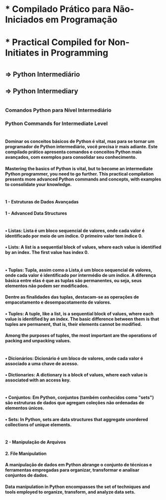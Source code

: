 # * Compilado Prático para Não-Iniciados em Programação
# * Practical Compiled for Non-Initiates in Programming
#
## => Python Intermediário
## => Python Intermediary
#
### Comandos Python para Nível Intermediário 
### Python Commands for Intermediate Level
#
#### Dominar os conceitos básicos de Python é vital, mas para se tornar um programador de Python intermediário, você precisa ir mais adiante. Este compilado prático apresenta comandos e conceitos Python mais avançados, com exemplos para consolidar seu conhecimento.
#### Mastering the basics of Python is vital, but to become an intermediate Python programmer, you need to go further. This practical compilation presents more advanced Python commands and concepts, with examples to consolidate your knowledge. 
#
#### 1 - Estruturas de Dados Avançadas
#### 1 - Advanced Data Structures
#
#### •	Listas: Lista é um bloco sequencial de valores, onde cada valor é identificado por meio de um índice. O primeiro valor tem índice 0. 
#### • Lists: A list is a sequential block of values, where each value is identified by an index. The first value has index 0.
#
#### •	Tuplas: Tupla, assim como a Lista,é um bloco sequencial de valores, onde cada valor é identificado por intermédio de um índice. A diferença básica entre elas é que as tuplas são permanentes, ou seja, seus elementos não podem ser modificados. 
#### Dentre as finalidades das tuplas, destacam-se as operações de empacotamento e desempacotamento de valores.
#### • Tuples: A tuple, like a list, is a sequential block of values, where each value is identified by an index. The basic difference between them is that tuples are permanent, that is, their elements cannot be modified.
#### Among the purposes of tuples, the most important are the operations of packing and unpacking values.
#
#### •	Dicionários: Dicionário é um bloco de valores, onde cada valor é associado a uma chave de acesso.
#### • Dictionaries: A dictionary is a block of values, where each value is associated with an access key.
#
#### •	Conjuntos: Em Python, conjuntos (também conhecidos como "sets") são estruturas de dados que agregam coleções não ordenadas de elementos únicos. 
#### • Sets: In Python, sets are data structures that aggregate unordered collections of unique elements.
# 
#### 2 - Manipulação de Arquivos
#### 2. File Manipulation
#### A manipulação de dados em Python abrange o conjunto de técnicas e ferramentas empregadas para organizar, transformar e analisar conjuntos de dados.
#### Data manipulation in Python encompasses the set of techniques and tools employed to organize, transform, and analyze data sets.
#



